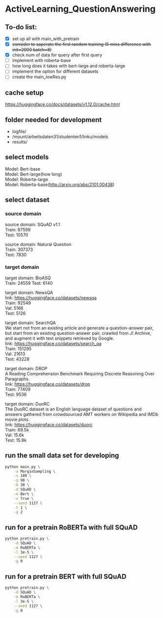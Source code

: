 # ActiveLearning_QuestionAnswering

## To-do list:
- [x] set up all with main_with_pretrain
- [x] ~~consider to saperate the first random training (5 mins difference with init=2000 batch=8)~~
- [x] check num of data for query after first query
- [ ] implement with roberta-base
- [ ] how long does it takes with bert-large and roberta-large
- [ ] implement the option for different datasets
- [ ] create the main_lowRes.py

## cache setup

https://huggingface.co/docs/datasets/v1.12.0/cache.html

## folder needed for development

- logfile/
- /mount/arbeitsdaten31/studenten1/linku/models
- results/

## select models
Model: Bert-base  
Model: Bert-large(how long)  
Model: Roberta-large  
Model: Roberta-base(http://arxiv.org/abs/2101.00438)

## select dataset

### source domain

source domain: SQuAD v1.1  
Train: 87599  
Test: 10570  

source domain: Natural Question  
Train: 307373  
Test: 7830  

### target domain

target domain: BioASQ  
Train: 24559
Test: 6140  

target domain: NewsQA  
link: https://huggingface.co/datasets/newsqa  
Train: 92549  
Val: 5166  
Test: 5126  

target domain: SearchQA  
We start not from an existing article and generate a question-answer pair, but start from an existing question-answer pair, crawled from J! Archive, and augment it with text snippets retrieved by Google.  
link: https://huggingface.co/datasets/search_qa  
Train: 151295  
Val: 21613  
Test: 43228  

target domain: DROP  
A Reading Comprehension Benchmark Requiring Discrete Reasoning Over Paragraphs.  
link: https://huggingface.co/datasets/drop  
Train: 77409  
Test: 9536  

target domain: DuoRC  
The DuoRC dataset is an English language dataset of questions and answers gathered from crowdsourced AMT workers on Wikipedia and IMDb movie plots.  
link: https://huggingface.co/datasets/duorc  
Train: 69.5k  
Val: 15.6k  
Test: 15.9k  

## run the small data set for developing
``` bash
python main.py \
    -a MarginSampling \
    -s 100 \
    -q 90 \
    -b 30 \
    -d SQuAD \
    -m Bert \
    -x True \
    --seed 1127 \
    -t 1 \
    -g 2
```

## run for a pretrain RoBERTa with full SQuAD
```bash
python pretrain.py \
    -d SQuAD \
    -m RoBERTa \
    -l 3e-5 \
    --seed 1127 \
    -g 0
```

## run for a pretrain BERT with full SQuAD
```bash
python pretrain.py \
    -d SQuAD \
    -m RoBERTa \
    -l 3e-5 \
    --seed 1127 \
    -g 0
```
